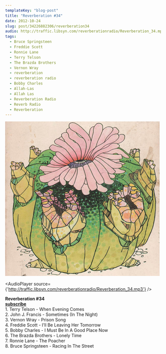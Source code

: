 ```yaml
---
templateKey: "blog-post"
title: "Reverberation #34"
date: 2012-10-24
slug: post/34226882306/reverberation34
audio: http://traffic.libsyn.com/reverberationradio/Reverberation_34.mp3
tags:
  - Bruce Springsteen
  - Freddie Scott
  - Ronnie Lane
  - Terry Telson
  - The Brazda Brothers
  - Vernon Wray
  - reverberation
  - reverberation radio
  - Bobby Charles
  - Allah-Las
  - Allah Las
  - Reverberation Radio
  - Reverb Radio
  - Reverberation
---
```


![Reverberation #34](../images/04c1361116eb153b6e2da5ee747f555a0afaa4dedeead311f0a2444f6cfae87e.jpg)

<AudioPlayer source={'http://traffic.libsyn.com/reverberationradio/Reverberation_34.mp3'} />

<p><strong>Reverberation #34<br /></strong><strong><a href="https://itunes.apple.com/us/podcast/reverberation-radio/id520739212?ign-mpt=uo%3D4" title="subscribe" target="_blank">subscribe</a></strong><strong><br /></strong>1. Terry Telson - When Evening Comes<br />2. John J. Francis - Sometimes (In The Night)<br />3. Vernon Wray - Prison Song<br />4. Freddie Scott - I&rsquo;ll Be Leaving Her Tomorrow<br />5. Bobby Charles - I Must Be In A Good Place Now<br />6. The Brazda Brothers - Lonely Time<br />7. Ronnie Lane - The Poacher<br />8. Bruce Springsteen - Racing In The Street</p>

